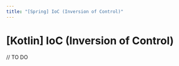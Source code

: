 ```yaml
---
title: "[Spring] IoC (Inversion of Control)"
---
```


# [Kotlin] IoC (Inversion of Control)

// TO DO
